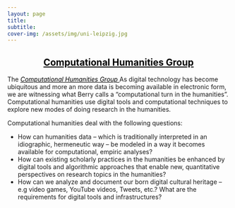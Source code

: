 ```yaml
---
layout: page
title:
subtitle: 
cover-img: /assets/img/uni-leipzig.jpg
---
```

<center><a href="https://ch.uni-leipzig.de/" style="color:black"><h2> Computational Humanities Group </h2></a>
</center>

The <a href="https://ch.uni-leipzig.de/" style="color:black"><i> Computational Humanities Group </i></a> As digital technology has become ubiquitous and more an more data is becoming available in electronic form, we are witnessing what Berry calls a “computational turn in the humanities”. Computational humanities use digital tools and computational techniques to explore new modes of doing research in the humanities.

<p>Computational humanities deal with the following questions:</p>

<p>
	 <ul>
  		<li>How can humanities data – which is traditionally interpreted in an idiographic, hermeneutic way – be modeled in a way it becomes available for computational, empiric analyses?</li>
  		<li>How can existing scholarly practices in the humanities be enhanced by digital tools and algorithmic approaches that enable new, quantitative perspectives on research topics in the humanities?</li>
  		<li>How can we analyze and document our born digital cultural heritage – e.g video games, YouTube videos, Tweets, etc.? What are the requirements for digital tools and infrastructures?</li>
	</ul> 
</p>